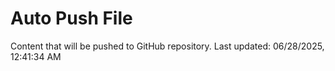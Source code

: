 # Auto Push File

Content that will be pushed to GitHub repository.
Last updated: 06/28/2025, 12:41:34 AM